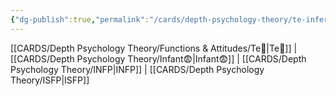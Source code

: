 ```yaml
---
{"dg-publish":true,"permalink":"/cards/depth-psychology-theory/te-inferior/","created":"2023-01-05T15:02:28.702+01:00","updated":"2023-04-25T15:15:45.010+02:00"}
---
```


[[CARDS/Depth Psychology Theory/Functions & Attitudes/Te🏹\|Te🏹]] | [[CARDS/Depth Psychology Theory/Infant😨\|Infant😨]] | [[CARDS/Depth Psychology Theory/INFP\|INFP]] | [[CARDS/Depth Psychology Theory/ISFP\|ISFP]]
